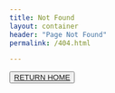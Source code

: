 ```yaml
---
title: Not Found
layout: container
header: "Page Not Found"
permalink: /404.html

---
```


<div class="d-flex align-items-center justify-content-center">
    <div class="d-flex contract-list-text-box-right p-4 flex-column justify-content-start">
        <button type="button" class="btn ">
            <!-- TODO: update to link when gh-pages updates jekyll -->
            <a href="{{ site.url }}" class="text-decoration-none">RETURN HOME</a>
        </button>
    </div>
</div>


